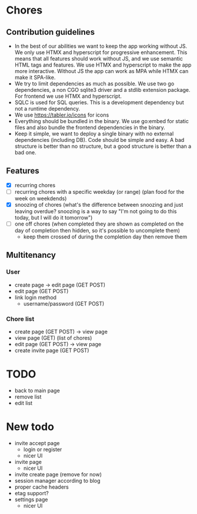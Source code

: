 # Chores

## Contribution guidelines

- In the best of our abilities we want to keep the app working without JS. We only use HTMX and hyperscript for
  progressive enhancement. This means that all features should work without JS, and we use semantic HTML tags
  and features. We use HTMX and hyperscript to make the app more interactive. Without JS the app can work as MPA
  while HTMX can make it SPA-like.
- We try to limit dependencies as much as possible. We use two go dependencies, a non CGO sqlite3 driver and a
  stdlib extension package. For frontend we use HTMX and hyperscript.
- SQLC is used for SQL queries. This is a development dependency but not a runtime dependency.
- We use https://tabler.io/icons for icons
- Everything should be bundled in the binary. We use go:embed for static files and also bundle the frontend
  dependencies in the binary.
- Keep it simple, we want to deploy a single binary with no external dependencies (including DB). Code should be
  simple and easy. A bad structure is better than no structure, but a good structure is better than a bad one.

## Features

- [X] recurring chores
- [ ] recurring chores with a specific weekday (or range) (plan food for the week on weekdends)
- [X] snoozing of chores (what's the difference between snoozing and just leaving overdue? snoozing is a way to say
  "I'm not going to do this today, but I will do it tomorrow")
- [ ] one off chores (when completed they are shown as completed on the day of completion then hidden, so it's possible
  to uncomplete them)
    - keep them crossed of during the completion day then remove them

## Multitenancy

### User

- create page -> edit page (GET POST)
- edit page (GET POST)
- link login method
    - username/password (GET POST)

### Chore list

- create page (GET POST) -> view page
- view page (GET) (list of chores)
- edit page (GET POST) -> view page
- create invite page (GET POST)

# TODO

- back to main page
- remove list
- edit list

# New todo

- invite accept page
    - login or register
    - nicer UI
- invite page
    - nicer UI
- invite create page (remove for now)
- session manager according to blog
- proper cache headers
- etag support?
- settings page
    - nicer UI
  